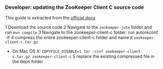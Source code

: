 ### Developer: updating the ZooKeeper Client C source code

This guide is extracted from the [official docs](https://github.com/apache/zookeeper/blob/master/zookeeper-client/zookeeper-client-c/README)

1 Download the source code
2 Navigate to the `zookeeper-jute` folder and run `mvn compile`
3 Navigate to the zookeeper-client-c folder: run autoreconf -if
4 compress the entire zookeeper-client-c folder and name it `zookeeper-client-c.tar.gz`
   * On Mac OS X: `COPYFILE_DISABLE=1 tar -czvf zookeeper-client-c.tar.gz zookeeper-client-c`
5 replace the existing compressed file in the deps folder
